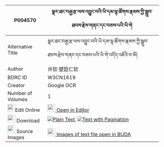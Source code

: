 |P004570|སྣར་ཐང་བརྒྱ་རྩ་ལས་འབྱུང་བའི་ཡི་དམ་ལྷ་ཚོགས་རྣམས་ཀྱི་སྒྲུབ་ཐབས་རྗེས་གནང་དང་བཅས་པའི་ཡི་གེ 
| --- | --- 
|Alternative Title |སྣར་ཐང་བརྒྱ་རྩ་ལས་འབྱུང་བའི་ཡི་དམ་ལྷ་ཚོགས་རྣམས་ཀྱི་སྒྲུབ་ཐབས་རྗེས་གནང་དང་བཅས་པའི་ཡི་གེ་འདོད་འཇོའི་བ་མོ།
|Author| 许钦·楚臣仁钦
|BDRC ID | W3CN1619
|Creator | Google OCR
|Number of Volumes| 1
|<img width="25" src="https://img.icons8.com/color/25/000000/edit-property.png">Edit Online| [<img width="25" src="https://avatars.githubusercontent.com/u/45091458?s=200&v=4"> Open in Editor](http://editor.openpecha.org/P004570)
|<img width="25" src="https://img.icons8.com/fluent/48/000000/download-2.png"/>  Download | [![](https://img.icons8.com/color/20/000000/txt.png)Plain Text](https://github.com/Openpecha/P004570/releases/download/v1/na_ra_tang_gyatsa_la_sa_jungwa_plain_P004570.zip), [![](https://img.icons8.com/color/20/000000/txt.png)Text with Pagination](https://github.com/Openpecha/P004570/releases/download/v1/na_ra_tang_gyatsa_la_sa_jungwa_pages_P004570.zip)
|<img width="25" src="https://img.icons8.com/plasticine/100/000000/pictures-folder.png"/>  Source Images | [<img width="25" src="https://library.bdrc.io/icons/BUDA-small.svg"> Images of text file open in BUDA](https://library.bdrc.io/show/bdr:W3CN1619)
